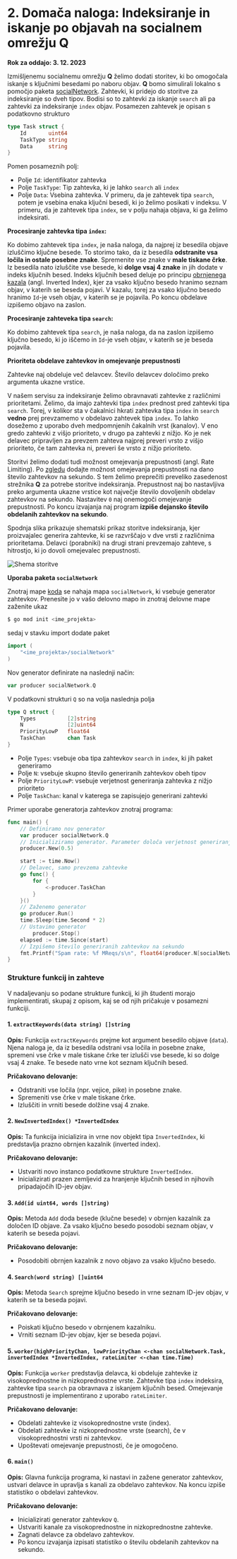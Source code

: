 # 2. Domača naloga: Indeksiranje in iskanje po objavah na socialnem omrežju Q

**Rok za oddajo: 3. 12. 2023**

Izmišljenemu socialnemu omrežju **Q** želimo dodati storitev, ki bo omogočala iskanje s ključnimi besedami po naboru objav. **Q** bomo simulirali lokalno s pomočjo paketa [socialNetwork](./koda/socialNetwork/). Zahtevki, ki pridejo do storitve za indeksiranje so dveh tipov. Bodisi so to zahtevki za iskanje `search` ali pa zahtevki za indeksiranje `index` objav. Posamezen zahtevek je opisan s podatkovno strukturo 

```Go
type Task struct {
	Id       uint64
	TaskType string
	Data     string
}
```
Pomen posameznih polj:
 - Polje `Id`: identifikator zahtevka
 - Polje `TaskType`: Tip zahtevka, ki je lahko `search` ali `index`
 - Polje `Data`: Vsebina zahtevka. V primeru, da je zahtevek tipa `search`, potem je vsebina enaka ključni besedi, ki jo želimo posikati v indeksu. V primeru, da je zahtevek tipa `index`, se v polju nahaja objava, ki ga želimo indeksirati. 

**Procesiranje zahtevka tipa `index`:**

Ko dobimo zahtevek tipa `index`, je naša naloga, da najprej iz besedila objave izluščimo ključne besede. To storimo tako, da iz besedila **odstranite vsa ločila in ostale posebne znake**. Spremenite vse znake v **male tiskane črke**. Iz besedila nato izluščite vse besede, ki **dolge vsaj 4 znake** in jih dodate v indeks ključnih besed. Indeks ključnih besed deluje po principu [obrnjenega kazala](https://en.wikipedia.org/wiki/Inverted_index) (angl. Inverted Index), kjer za vsako ključno besedo hranimo seznam objav, v katerih se beseda pojavi. V kazalu, torej za vsako ključno besedo hranimo `Id`-je vseh objav, v katerih se je pojavila. Po koncu obdelave izpišemo objavo na zaslon. 

**Procesiranje zahteveka tipa `search`:**

Ko dobimo zahtevek tipa `search`, je naša naloga, da na zaslon izpišemo ključno besedo, ki jo iščemo in `Id`-je vseh objav, v katerih se je beseda pojavila.

**Prioriteta obdelave zahtevkov in omejevanje prepustnosti**

Zahtevke naj obdeluje več delavcev. Število delavcev določimo preko argumenta ukazne vrstice.

V našem servisu za indeksiranje želimo obravnavati zahtevke z različnimi prioritetami. Želimo, da imajo zahtevki tipa `index` prednost pred zahtevki tipa `search`. Torej, v kolikor sta v čakalnici hkrati zahtevka tipa `index` in `search` **vedno** prej prevzamemo v obdelavo zahtevek tipa `index`.
To lahko dosežemo z uporabo dveh medpomnjenih čakalnih vrst (kanalov). V eno gredo zahtevki z višjo prioriteto, v drugo pa zahtevki z nižjo. Ko je nek delavec pripravljen za prevzem zahteva najprej preveri vrsto z višjo prioriteto, če tam zahtevka ni, preveri še vrsto z nižjo prioriteto. 

Storitvi želimo dodati tudi možnost omejevanja prepustnosti (angl. Rate Limiting). Po [zgledu](https://zchee.github.io/golang-wiki/RateLimiting/) dodajte možnost omejevanja prepustnosti na dano število zahtevkov na sekundo. S tem želimo preprečiti preveliko zasedenost strežnika **Q** za potrebe storitve indeksiranja. Prepustnost naj bo nastavljiva preko argumenta ukazne vrstice kot največje število dovoljenih obdelav zahtevkov na sekundo. Nastavitev `0` naj onemogoči omejevanje prepustnosti. Po koncu izvajanja naj program **izpiše dejansko število obdelanih zahtevkov na sekundo**.

Spodnja slika prikazuje shematski prikaz storitve indeksiranja, kjer proizvajalec generira zahtevke, ki se razvrščajo v dve vrsti z različnima prioritetama. Delavci (porabniki) na drugi strani prevzemajo zahteve, s hitrostjo, ki jo dovoli omejevalec prepustnosti.

![Shema storitve](shema.png)

**Uporaba paketa `socialNetwork`**

Znotraj mape [koda](./koda/) se nahaja mapa `socialNetwork`, ki vsebuje generator zahtevkov. Prenesite jo v vašo delovno mapo in znotraj delovne mape zaženite ukaz
```bash
$ go mod init <ime_projekta>
```

sedaj v stavku import dodate paket
```Go
import (
    "<ime_projekta>/socialNetwork"
)
```
Nov generator definirate na naslednji način:
```Go
var producer socialNetwork.Q
```
V podatkovni strukturi `Q` so na volja naslednja polja
```Go
type Q struct {
	Types          [2]string
	N              [2]uint64
	PriorityLowP   float64
	TaskChan       chan Task
}
```
- Polje `Types`: vsebuje oba tipa zahtevkov `search` in `index`, ki jih paket generiramo
- Polje `N`: vsebuje skupno število generiranih zahtevkov obeh tipov
- Polje `PriorityLowP`: vsebuje verjetnost generiranja zahtevka z nižjo prioriteto
- Polje `TaskChan`: kanal v katerega se zapisujejo generirani zahtevki

Primer uporabe generatorja zahtevkov znotraj programa:
```Go
func main() {
    // Definiramo nov generator
	var producer socialNetwork.Q
	// Inicializiramo generator. Parameter določa verjetnost generiranja zahtevka tipa "search"
    producer.New(0.5)

	start := time.Now()
    // Delavec, samo prevzema zahtevke
	go func() {
		for {
			<-producer.TaskChan
		}
	}()
    // Zaženemo generator
	go producer.Run()
	time.Sleep(time.Second * 2)
	// Ustavimo generator
        producer.Stop()
	elapsed := time.Since(start)
    // Izpišemo število generiranih zahtevkov na sekundo
	fmt.Printf("Spam rate: %f MReqs/s\n", float64(producer.N[socialNetwork.LowPriority]+producer.N[socialNetwork.HighPriority])/float64(elapsed.Seconds())/1000000.0)
}
```

### Strukture funkcij in zahteve

V nadaljevanju so podane strukture funkcij, ki jih študenti morajo implementirati, skupaj z opisom, kaj se od njih pričakuje v posamezni funkciji.

#### 1. `extractKeywords(data string) []string`

**Opis:**
Funkcija `extractKeywords` prejme kot argument besedilo objave (`data`). Njena naloga je, da iz besedila odstrani vsa ločila in posebne znake, spremeni vse črke v male tiskane črke ter izlušči vse besede, ki so dolge vsaj 4 znake. Te besede nato vrne kot seznam ključnih besed.

**Pričakovano delovanje:**
- Odstraniti vse ločila (npr. vejice, pike) in posebne znake.
- Spremeniti vse črke v male tiskane črke.
- Izluščiti in vrniti besede dolžine vsaj 4 znake.

#### 2. `NewInvertedIndex() *InvertedIndex`

**Opis:**
Ta funkcija inicializira in vrne nov objekt tipa `InvertedIndex`, ki predstavlja prazno obrnjen kazalnik (inverted index).

**Pričakovano delovanje:**
- Ustvariti novo instanco podatkovne strukture `InvertedIndex`.
- Inicializirati prazen zemljevid za hranjenje ključnih besed in njihovih pripadajočih ID-jev objav.

#### 3. `Add(id uint64, words []string)`

**Opis:**
Metoda `Add` doda besede (klučne besede) v obrnjen kazalnik za določen ID objave. Za vsako ključno besedo posodobi seznam objav, v katerih se beseda pojavi.

**Pričakovano delovanje:**
- Posodobiti obrnjen kazalnik z novo objavo za vsako ključno besedo.

#### 4. `Search(word string) []uint64`

**Opis:**
Metoda `Search` sprejme ključno besedo in vrne seznam ID-jev objav, v katerih se ta beseda pojavi.

**Pričakovano delovanje:**
- Poiskati ključno besedo v obrnjenem kazalniku.
- Vrniti seznam ID-jev objav, kjer se beseda pojavi.

#### 5. `worker(highPriorityChan, lowPriorityChan <-chan socialNetwork.Task, invertedIndex *InvertedIndex, rateLimiter <-chan time.Time)`

**Opis:**
Funkcija `worker` predstavlja delavca, ki obdeluje zahtevke iz visokoprednostne in nizkoprednostne vrste. Zahtevke tipa `index` indeksira, zahtevke tipa `search` pa obravnava z iskanjem ključnih besed. Omejevanje prepustnosti je implementirano z uporabo `rateLimiter`.

**Pričakovano delovanje:**
- Obdelati zahtevke iz visokoprednostne vrste (index).
- Obdelati zahtevke iz nizkoprednostne vrste (search), če v visokoprednostni vrsti ni zahtevkov.
- Upoštevati omejevanje prepustnosti, če je omogočeno.

#### 6. `main()`

**Opis:**
Glavna funkcija programa, ki nastavi in zažene generator zahtevkov, ustvari delavce in upravlja s kanali za obdelavo zahtevkov. Na koncu izpiše statistiko o obdelavi zahtevkov.

**Pričakovano delovanje:**
- Inicializirati generator zahtevkov `Q`.
- Ustvariti kanale za visokoprednostne in nizkoprednostne zahtevke.
- Zagnati delavce za obdelavo zahtevkov.
- Po koncu izvajanja izpisati statistiko o številu obdelanih zahtevkov na sekundo.
